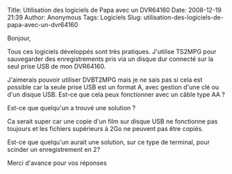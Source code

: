 Title: Utilisation des logiciels de Papa avec un  DVR64160
Date: 2008-12-19 21:39
Author: Anonymous
Tags: Logiciels
Slug: utilisation-des-logiciels-de-papa-avec-un-dvr64160

Bonjour,

Tous ces logiciels développés sont très pratiques. J'utilise TS2MPG pour
sauvegarder des enregistrements pris via un disque dur connecté sur la
seul prise USB de mon DVR64160.

J'aimerais pouvoir utiliser DVBT2MPG mais je ne sais pas si cela est
possible car la seule prise USB est un format A, avec gestion d'une clé
ou d'un disque USB. Est-ce que cela peux fonctionner avec un câble type
AA ?

Est-ce que quelqu'un a trouvé une solution ?

Ca serait super car une copie d'un film sur disque USB ne fonctionne pas
toujours et les fichiers supérieurs à 2Go ne peuvent pas être copiés.

Est-ce que quelqu'un aurait une solution, sur ce type de terminal, pour
scinder un enregistrement en 2?

Merci d'avance pour vos réponses


